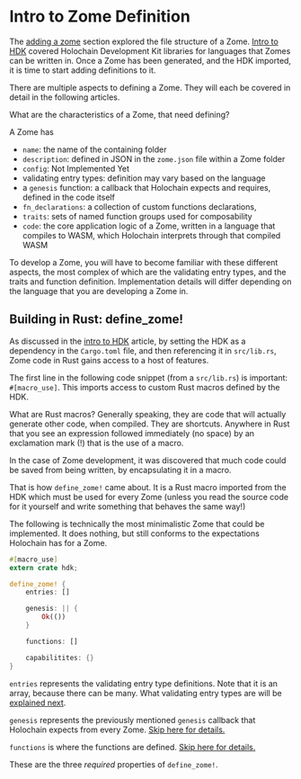 # Intro to Zome Definition

The [adding a zome](./adding_a_zome.md) section explored the file structure of a Zome. [Intro to HDK](./intro_to_hdk.md) covered Holochain Development Kit libraries for languages that Zomes can be written in. Once a Zome has been generated, and the HDK imported, it is time to start adding definitions to it.

There are multiple aspects to defining a Zome. They will each be covered in detail in the following articles.

What are the characteristics of a Zome, that need defining?

A Zome has
- `name`: the name of the containing folder
- `description`: defined in JSON in the `zome.json` file within a Zome folder
- `config`: Not Implemented Yet
- validating entry types: definition may vary based on the language
- a `genesis` function: a callback that Holochain expects and requires, defined in the code itself
- `fn_declarations`: a collection of custom functions declarations,
- `traits`: sets of named function groups used for composability
- `code`: the core application logic of a Zome, written in a language that compiles to WASM, which Holochain interprets through that compiled WASM

To develop a Zome, you will have to become familiar with these different aspects, the most complex of which are the validating entry types, and the traits and function definition. Implementation details will differ depending on the language that you are developing a Zome in.

## Building in Rust: define_zome!

As discussed in the [intro to HDK](./intro_to_hdk.md) article, by setting the HDK as a dependency in the `Cargo.toml` file, and then referencing it in `src/lib.rs`, Zome code in Rust gains access to a host of features.

The first line in the following code snippet (from a `src/lib.rs`) is important: `#[macro_use]`. This imports access to custom Rust macros defined by the HDK.

What are Rust macros? Generally speaking, they are code that will actually generate other code, when compiled. They are shortcuts. Anywhere in Rust that you see an expression followed immediately (no space) by an exclamation mark (!) that is the use of a macro.

In the case of Zome development, it was discovered that much code could be saved from being written, by encapsulating it in a macro.

That is how `define_zome!` came about. It is a Rust macro imported from the HDK which must be used for every Zome (unless you read the source code for it yourself and write something that behaves the same way!)

The following is technically the most minimalistic Zome that could be implemented. It does nothing, but still conforms to the expectations Holochain has for a Zome.

```rust
#[macro_use]
extern crate hdk;

define_zome! {
    entries: []

    genesis: || {
        Ok(())
    }

    functions: []

    capabilitites: {}
}
```

`entries` represents the validating entry type definitions. Note that it is an array, because there can be many. What validating entry types are will be [explained next](./entry_type_definitions.md).

`genesis` represents the previously mentioned `genesis` callback that Holochain expects from every Zome. [Skip here for details.](./genesis.md)

`functions` is where the functions are defined. [Skip here for details.](./zome_functions.md)

These are the three *required* properties of `define_zome!`.
